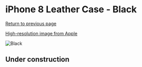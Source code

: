 # iPhone 8 Leather Case - Black

[Return to previous page](/iphone_7)

[High-resolution image from Apple](https://store.storeimages.cdn-apple.com/8756/as-images.apple.com/is/MQH92?wid=4500&hei=4500&fmt=png)

<div style="width: 512px"><img src="/almost_uncompressed/MQH92.webp" alt="Black"></div>

## Under construction
